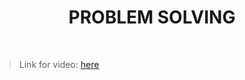 <h1 align="center">PROBLEM SOLVING</h1>
    <br>

<blockquote>
    <p>
        Link for video: 
        <a href="https://www.youtube.com/watch?time_continue=1&v=fgfZJiLCvSw&feature=emb_title"> here</a>
    </p>
</blockquote>

